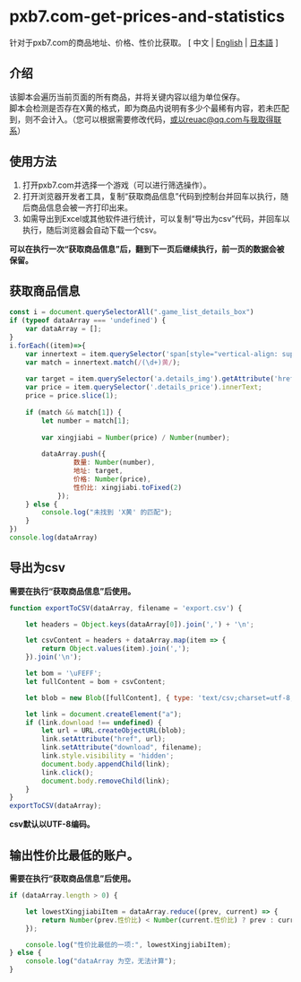 # pxb7.com-get-prices-and-statistics
针对于pxb7.com的商品地址、价格、性价比获取。
[ 中文 | [English](https://github.com/reuAC/pxb7.com-get-prices-and-statistics/blob/re_uAC/README_EN.md) | [日本語](https://github.com/reuAC/pxb7.com-get-prices-and-statistics/blob/re_uAC/README_JP.md) ]

## 介绍
该脚本会遍历当前页面的所有商品，并将关键内容以组为单位保存。  
脚本会检测是否存在X黄的格式，即为商品内说明有多少个最稀有内容，若未匹配到，则不会计入。（您可以根据需要修改代码，或以reuac@qq.com与我取得联系）

## 使用方法
1. 打开pxb7.com并选择一个游戏（可以进行筛选操作）。
2. 打开浏览器开发者工具，复制“获取商品信息”代码到控制台并回车以执行，随后商品信息会被一齐打印出来。
3. 如需导出到Excel或其他软件进行统计，可以复制“导出为csv”代码，并回车以执行，随后浏览器会自动下载一个csv。

**可以在执行一次“获取商品信息”后，翻到下一页后继续执行，前一页的数据会被保留。**

## 获取商品信息
```javascript
const i = document.querySelectorAll(".game_list_details_box")
if (typeof dataArray === 'undefined') {
    var dataArray = [];
}
i.forEach((item)=>{
	var innertext = item.querySelector('span[style="vertical-align: super; margin-left: 0px;"]').innerText;
	var match = innertext.match(/(\d+)黄/);
	
	var target = item.querySelector('a.details_img').getAttribute('href');
	var price = item.querySelector('.details_price').innerText;
	price = price.slice(1);
	
	if (match && match[1]) {
        let number = match[1];
		
		var xingjiabi = Number(price) / Number(number);
		
        dataArray.push({
                数量: Number(number),
                地址: target,
                价格: Number(price),
                性价比: xingjiabi.toFixed(2)
            });
    } else {
        console.log("未找到 'X黄' 的匹配");
    }
})
console.log(dataArray)
```

## 导出为csv
**需要在执行“获取商品信息”后使用。**
```javascript
function exportToCSV(dataArray, filename = 'export.csv') {

    let headers = Object.keys(dataArray[0]).join(',') + '\n';

    let csvContent = headers + dataArray.map(item => {
        return Object.values(item).join(',');
    }).join('\n');

    let bom = '\uFEFF';
    let fullContent = bom + csvContent;

    let blob = new Blob([fullContent], { type: 'text/csv;charset=utf-8;' });

    let link = document.createElement("a");
    if (link.download !== undefined) {
        let url = URL.createObjectURL(blob);
        link.setAttribute("href", url);
        link.setAttribute("download", filename);
        link.style.visibility = 'hidden';
        document.body.appendChild(link);
        link.click();
        document.body.removeChild(link);
    }
}
exportToCSV(dataArray);
```

**csv默认以UTF-8编码。**

## 输出性价比最低的账户。
**需要在执行“获取商品信息”后使用。**
```javascript
if (dataArray.length > 0) {

    let lowestXingjiabiItem = dataArray.reduce((prev, current) => {
        return Number(prev.性价比) < Number(current.性价比) ? prev : current;
    });

    console.log("性价比最低的一项:", lowestXingjiabiItem);
} else {
    console.log("dataArray 为空，无法计算");
}
```
